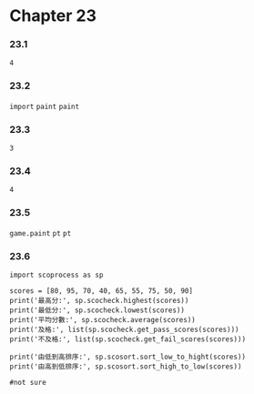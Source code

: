 # Chapter 23


### 23.1
`4`
### 23.2
`import`
`paint`
`paint`
### 23.3
`3`
### 23.4
`4`
### 23.5
`game.paint`
`pt`
`pt`
### 23.6
```python=
import scoprocess as sp

scores = [80, 95, 70, 40, 65, 55, 75, 50, 90]
print('最高分:', sp.scocheck.highest(scores))
print('最低分:', sp.scocheck.lowest(scores))
print('平均分數:', sp.scocheck.average(scores))
print('及格:', list(sp.scocheck.get_pass_scores(scores)))
print('不及格:', list(sp.scocheck.get_fail_scores(scores)))

print('由低到高排序:', sp.scosort.sort_low_to_hight(scores))
print('由高到低排序:', sp.scosort.sort_high_to_low(scores))

#not sure
```
